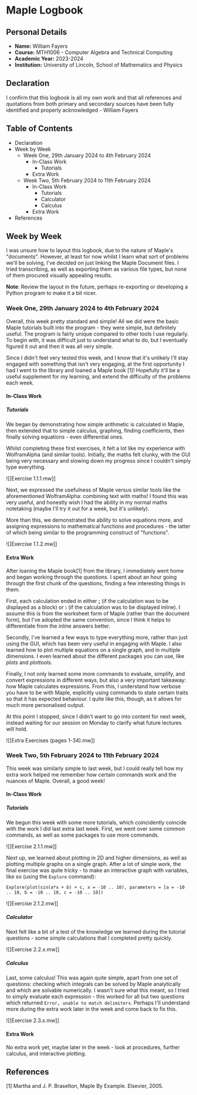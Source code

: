 # Maple Logbook

## Personal Details

- **Name:** William Fayers
- **Course:** MTH1006 - Computer Algebra and Technical Computing
- **Academic Year:** 2023-2024
- **Institution:** University of Lincoln, School of Mathematics and Physics

## Declaration

I confirm that this logbook is all my own work and that all references and quotations from both primary and secondary sources have been fully identified and properly acknowledged - William Fayers

## Table of Contents

- Declaration
- Week by Week
	- Week One, 29th January 2024 to 4th February 2024
		- In-Class Work
			- Tutorials
		- Extra Work
	- Week Two, 5th February 2024 to 11th February 2024
		- In-Class Work
			- Tutorials
			- Calculator
			- Calculus
		- Extra Work
- References

## Week by Week

I was unsure how to layout this logbook, due to the nature of Maple's "documents". However, at least for now whilst I learn what sort of problems we'll be solving, I've decided on just linking the Maple Document files. I tried transcribing, as well as exporting them as various file types, but none of them procured visually appealing results.

**Note**: Review the layout in the future, perhaps re-exporting or developing a Python program to make it a bit nicer.

### Week One, 29th January 2024 to 4th February 2024

Overall, this week pretty standard and simple! All we did were the basic Maple tutorials built into the program - they were simple, but definitely useful. The program is fairly unique compared to other tools I use regularly. To begin with, it was difficult just to understand what to do, but I eventually figured it out and then it was all very simple.

Since I didn't feel very tested this week, and I know that it's unlikely I'll stay engaged with something that isn't very engaging, at the first opportunity I had I went to the library and loaned a Maple book [1]! Hopefully it'll be a useful supplement for my learning, and extend the difficulty of the problems each week.

#### In-Class Work

##### Tutorials

We began by demonstrating how simple arithmetic is calculated in Maple, then extended that to simple calculus, graphing, finding coefficients, then finally solving equations - even differential ones.

Whilst completing these first exercises, it felt a lot like my experience with WolframAlpha (and similar tools). Initially, the maths felt clunky, with the GUI being very necessary and slowing down my progress since I couldn't simply type everything.

![[Exercise 1.1.1.mw]]

Next, we expressed the usefulness of Maple versus similar tools like the aforementioned WolframAlpha: combining text with maths! I found this was very useful, and honestly wish I had the ability in my normal maths notetaking (maybe I'll try it out for a week, but it's unlikely).

More than this, we demonstrated the ability to solve equations more, and assigning expressions to mathematical functions and procedures - the latter of which being similar to the programming construct of "functions".

![[Exercise 1.1.2.mw]]

#### Extra Work

After loaning the Maple book[1] from the library, I immediately went home and began working through the questions. I spent about an hour going through the first chunk of the questions, finding a few interesting things in them.

First, each calculation ended in either **;** (if the calculation was to be displayed as a block) or **:** (if the calculation was to be displayed inline). I assume this is from the worksheet form of Maple (rather than the document form), but I've adopted the same convention, since I think it helps to differentiate from the inline answers better.

Secondly, I've learned a few ways to type everything more, rather than just using the GUI, which has been very useful in engaging with Maple. I also learned how to plot multiple equations on a single graph, and in multiple dimensions. I even learned about the different packages you can use, like *plots* and *plottools*.

Finally, I not only learned some more commands to evaluate, simplify, and convert expressions in different ways, but also a very important takeaway: how Maple calculates expressions. From this, I understand how verbose you have to be with Maple, explicitly using commands to state certain traits so that it has expected behaviour. I quite like this, though, as it allows for much more personalised output.

At this point I stopped, since I didn't want to go into content for next week, instead waiting for our session on Monday to clarify what future lectures will hold.

![[Extra Exercises (pages 1-34).mw]]

### Week Two, 5th February 2024 to 11th February 2024

This week was similarly simple to last week, but I could really tell how my extra work helped me remember how certain commands work and the nuances of Maple. Overall, a good week!

#### In-Class Work

##### Tutorials

We begun this week with some more tutorials, which coincidently coincide with the work I did last extra last week. First, we went over some common commands, as well as some packages to use more commands.

![[Exercise 2.1.1.mw]]

Next up, we learned about plotting in 2D and higher dimensions, as well as plotting multiple graphs on a single graph. After a lot of simple work, the final exercise was quite tricky - to make an interactive graph with variables, like so (using the `Explore` command):

```Maple
Explore(plot(sin(a*x + b) + c, x = -10 .. 10), parameters = [a = -10 .. 10, b = -10 .. 10, c = -10 .. 10])
```

![[Exercise 2.1.2.mw]]

##### Calculator

Next felt like a bit of a test of the knowledge we learned during the tutorial questions - some simple calculations that I completed pretty quickly.

![[Exercise 2.2.x.mw]]

##### Calculus

Last, some calculus! This was again quite simple, apart from one set of questions: checking which integrals can be solved by Maple analytically and which are solvable numerically. I wasn't sure what this meant, so I tried to simply evaluate each expression - this worked for all but two questions which returned `Error, unable to match delimiters`. Perhaps I'll understand more during the extra work later in the week and come back to fix this.

![[Exercise 2.3.x.mw]]

#### Extra Work

No extra work yet, maybe later in the week - look at procedures, further calculus, and interactive plotting.

## References

[1] Martha and J. P. Braselton, Maple By Example. Elsevier, 2005.
‌